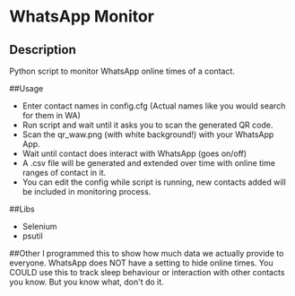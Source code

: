 # WhatsApp Monitor

## Description
Python script to monitor WhatsApp online times of a contact.

##Usage
* Enter contact names in config.cfg (Actual names like you would search for them in WA)
* Run script and wait until it asks you to scan the generated QR code.
* Scan the qr_waw.png (with white background!) with your WhatsApp App.
* Wait until contact does interact with WhatsApp (goes on/off)
* A .csv file will be generated and extended over time with online time ranges of contact in it.
* You can edit the config while script is running, new contacts added will be included in monitoring process.

##Libs
* Selenium
* psutil

##Other
I programmed this to show how much data we actually provide to everyone.
WhatsApp does NOT have a setting to hide online times.
You COULD use this to track sleep behaviour or interaction with other contacts you know.
But you know what, don't do it.